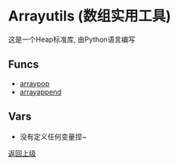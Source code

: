 # Arrayutils (数组实用工具)

这是一个Heap标准库, 由Python语言编写

## Funcs
- [arraypop](func/arraypop.md)
- [arrayappend](func/arrayappend.md)

## Vars
- 没有定义任何变量捏~

[返回上级](../_.md)